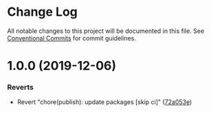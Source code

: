 # Change Log

All notable changes to this project will be documented in this file.
See [Conventional Commits](https://conventionalcommits.org) for commit guidelines.

# 1.0.0 (2019-12-06)


### Reverts

* Revert "chore(publish): update packages [skip ci]" ([72a053e](https://github.com/telus/pm-kit/commit/72a053ed074c0136977c8d2d3cef596728e1ebed))
